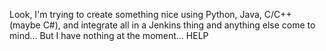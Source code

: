 Look, I'm trying to create something nice using Python, Java, C/C++ (maybe C#), and integrate all in a Jenkins thing and anything else come to mind... But I have nothing at the moment... HELP
